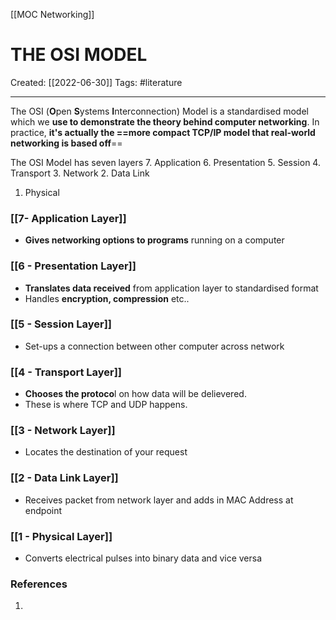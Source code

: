 [[MOC Networking]]

# THE OSI MODEL
Created:  [[2022-06-30]]
Tags: #literature 

---
The OSI (**O**pen **S**ystems **I**nterconnection) Model is a standardised model which we **use to demonstrate the theory behind computer networking**. In practice, **it's actually the ==more compact TCP/IP model that real-world networking is based off**==


The OSI Model has seven layers
7. Application
6. Presentation
5. Session
4. Transport
3. Network
2. Data Link
1.  Physical 


### [[7- Application Layer]] 
- **Gives networking options to programs** running on a computer


### [[6 - Presentation Layer]]
- **Translates data received** from application layer to standardised format 
- Handles **encryption, compression** etc..


### [[5 - Session Layer]]
- Set-ups a connection between other computer across network


### [[4 - Transport Layer]]
- **Chooses the protoco**l on how data will be delievered. 
- These is where TCP and UDP happens.


### [[3 - Network Layer]]
- Locates the destination of your request


### [[2 - Data Link Layer]]
- Receives packet from network layer and adds in MAC Address at endpoint


### [[1 - Physical Layer]]
- Converts electrical pulses into binary data and vice versa











### References
1. 